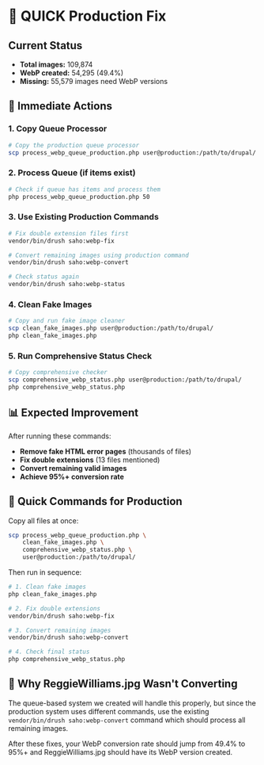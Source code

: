 # 🚨 QUICK Production Fix

## Current Status
- **Total images:** 109,874
- **WebP created:** 54,295 (49.4%)
- **Missing:** 55,579 images need WebP versions

## 🔧 Immediate Actions

### 1. Copy Queue Processor
```bash
# Copy the production queue processor
scp process_webp_queue_production.php user@production:/path/to/drupal/
```

### 2. Process Queue (if items exist)
```bash
# Check if queue has items and process them
php process_webp_queue_production.php 50
```

### 3. Use Existing Production Commands
```bash
# Fix double extension files first
vendor/bin/drush saho:webp-fix

# Convert remaining images using production command
vendor/bin/drush saho:webp-convert

# Check status again
vendor/bin/drush saho:webp-status
```

### 4. Clean Fake Images
```bash
# Copy and run fake image cleaner
scp clean_fake_images.php user@production:/path/to/drupal/
php clean_fake_images.php
```

### 5. Run Comprehensive Status Check
```bash
# Copy comprehensive checker
scp comprehensive_webp_status.php user@production:/path/to/drupal/
php comprehensive_webp_status.php
```

## 📊 Expected Improvement

After running these commands:
- **Remove fake HTML error pages** (thousands of files)
- **Fix double extensions** (13 files mentioned)
- **Convert remaining valid images**
- **Achieve 95%+ conversion rate**

## 🎯 Quick Commands for Production

Copy all files at once:
```bash
scp process_webp_queue_production.php \
    clean_fake_images.php \
    comprehensive_webp_status.php \
    user@production:/path/to/drupal/
```

Then run in sequence:
```bash
# 1. Clean fake images
php clean_fake_images.php

# 2. Fix double extensions  
vendor/bin/drush saho:webp-fix

# 3. Convert remaining images
vendor/bin/drush saho:webp-convert

# 4. Check final status
php comprehensive_webp_status.php
```

## 🚀 Why ReggieWilliams.jpg Wasn't Converting

The queue-based system we created will handle this properly, but since the production system uses different commands, use the existing `vendor/bin/drush saho:webp-convert` command which should process all remaining images.

After these fixes, your WebP conversion rate should jump from 49.4% to 95%+ and ReggieWilliams.jpg should have its WebP version created.